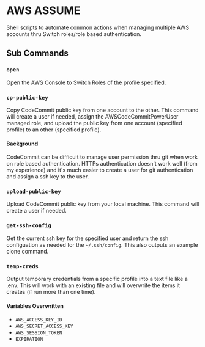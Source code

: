 # AWS ASSUME

Shell scripts to automate common actions when managing multiple AWS accounts thru Switch roles/role based authentication.

## Sub Commands

### `open`
Open the AWS Console to Switch Roles of the profile specified.

### `cp-public-key`
Copy CodeCommit public key from one account to the other. This command will create a user if needed, assign the 
AWSCodeCommitPowerUser managed role, and upload the public key from one account (specified profile) to an other (specified profile).

#### Background
CodeCommit can be difficult to manage user permission thru git when work on role based authentication. HTTPs authentication 
doesn't work well (from my experience) and it's much easier to create a user for git authentication and assign a ssh key 
to the user.

### `upload-public-key`
Upload CodeCommit public key from your local machine. This command will create a user if needed.

### `get-ssh-config`
Get the current ssh key for the specified user and return the ssh configuation as needed for the `~/.ssh/config`. This 
also outputs an example clone command.

### `temp-creds`
Output temporary credentials from a specific profile into a text file like a .env. This will work with an existing file and 
will overwrite the items it creates (if run more than one time).

#### Variables Overwritten
* `AWS_ACCESS_KEY_ID`
* `AWS_SECRET_ACCESS_KEY`
* `AWS_SESSION_TOKEN`
* `EXPIRATION`
